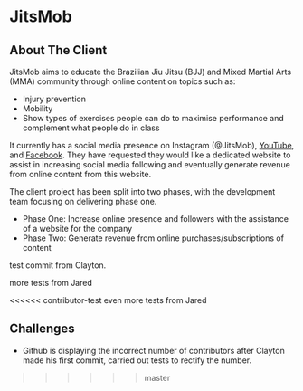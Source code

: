 # JitsMob

## About The Client

JitsMob aims to educate the Brazilian Jiu Jitsu (BJJ) and Mixed Martial Arts (MMA) community through online content on topics such as: 
 * Injury prevention 
 * Mobility 
 * Show types of exercises people can do to maximise performance and complement what people do in class 

It currently has a social media presence on Instagram (@JitsMob), [YouTube](https://www.youtube.com/channel/UCe6FjCO70FkCIqaGkPEyXZQ), and [Facebook](https://www.facebook.com/JitsMob-1854775828114449/). They have requested they would like a dedicated website to assist in increasing social media following and eventually generate revenue from online content from this website.


The client project has been split into two phases, with the development team focusing on delivering phase one.
 * Phase One: Increase online presence and followers with the assistance of a website for the company
 * Phase Two: Generate revenue from online purchases/subscriptions of content
 
 test commit from Clayton.

more tests from Jared

<<<<<< contributor-test
even more tests from Jared

## Challenges

- Github is displaying the incorrect number of contributors after Clayton made his first commit, carried out tests to rectify the number.
>>>>>> master
